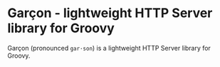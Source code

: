 # Garçon - lightweight HTTP Server library for Groovy

Garçon (pronounced `gar·son`) is a lightweight HTTP Server library for Groovy.